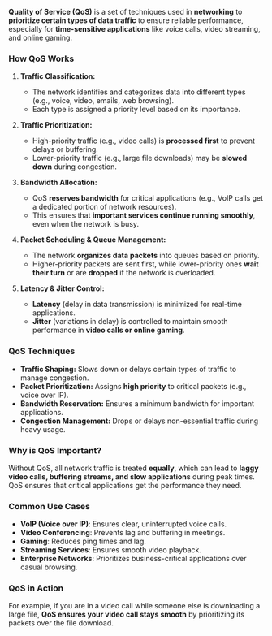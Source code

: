 **Quality of Service (QoS)** is a set of techniques used in **networking** to **prioritize certain types of data traffic** to ensure reliable performance, especially for **time-sensitive applications** like voice calls, video streaming, and online gaming.

### How QoS Works

1. **Traffic Classification:**
	- The network identifies and categorizes data into different types (e.g., voice, video, emails, web browsing).
	- Each type is assigned a priority level based on its importance.

2. **Traffic Prioritization:**
	- High-priority traffic (e.g., video calls) is **processed first** to prevent delays or buffering.
	- Lower-priority traffic (e.g., large file downloads) may be **slowed down** during congestion.
	
3. **Bandwidth Allocation:**
	- QoS **reserves bandwidth** for critical applications (e.g., VoIP calls get a dedicated portion of network resources).
	- This ensures that **important services continue running smoothly**, even when the network is busy.
	
4. **Packet Scheduling & Queue Management:**
	- The network **organizes data packets** into queues based on priority.
	- Higher-priority packets are sent first, while lower-priority ones **wait their turn** or are **dropped** if the network is overloaded.
	
5. **Latency & Jitter Control:**
	- **Latency** (delay in data transmission) is minimized for real-time applications.
	- **Jitter** (variations in delay) is controlled to maintain smooth performance in **video calls or online gaming**.
### QoS Techniques
- **Traffic Shaping:** Slows down or delays certain types of traffic to manage congestion.
- **Packet Prioritization:** Assigns **high priority** to critical packets (e.g., voice over IP).
- **Bandwidth Reservation:** Ensures a minimum bandwidth for important applications.
- **Congestion Management:** Drops or delays non-essential traffic during heavy usage.

### Why is QoS Important?
Without QoS, all network traffic is treated **equally**, which can lead to **laggy video calls, buffering streams, and slow applications** during peak times. QoS ensures that critical applications get the performance they need.

### Common Use Cases
- **VoIP (Voice over IP)**: Ensures clear, uninterrupted voice calls.
- **Video Conferencing**: Prevents lag and buffering in meetings.
- **Gaming**: Reduces ping times and lag.
- **Streaming Services**: Ensures smooth video playback.
- **Enterprise Networks**: Prioritizes business-critical applications over casual browsing.

### QoS in Action
For example, if you are in a video call while someone else is downloading a large file, **QoS ensures your video call stays smooth** by prioritizing its packets over the file download.